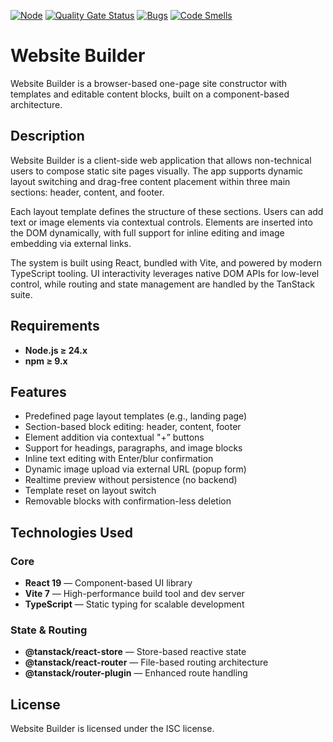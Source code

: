 [![Node](https://github.com/opifexM/website-builder/actions/workflows/build.yml/badge.svg)](https://github.com/opifexM/website-builder/actions/workflows/build.yml)
[![Quality Gate Status](https://sonarcloud.io/api/project_badges/measure?project=opifexM_website-builder&metric=alert_status)](https://sonarcloud.io/summary/new_code?id=opifexM_website-builder)
[![Bugs](https://sonarcloud.io/api/project_badges/measure?project=opifexM_website-builder&metric=bugs)](https://sonarcloud.io/summary/new_code?id=opifexM_website-builder)
[![Code Smells](https://sonarcloud.io/api/project_badges/measure?project=opifexM_website-builder&metric=code_smells)](https://sonarcloud.io/summary/new_code?id=opifexM_website-builder)

# Website Builder

Website Builder is a browser-based one-page site constructor with templates and editable content blocks, built on a component-based architecture.

## Description

Website Builder is a client-side web application that allows non-technical users to compose static site pages visually. The app supports dynamic layout switching and drag-free content placement within three main sections: header, content, and footer.

Each layout template defines the structure of these sections. Users can add text or image elements via contextual controls. Elements are inserted into the DOM dynamically, with full support for inline editing and image embedding via external links.

The system is built using React, bundled with Vite, and powered by modern TypeScript tooling. UI interactivity leverages native DOM APIs for low-level control, while routing and state management are handled by the TanStack suite.

## Requirements

- **Node.js ≥ 24.x**
- **npm ≥ 9.x**

## Features

- Predefined page layout templates (e.g., landing page)
- Section-based block editing: header, content, footer
- Element addition via contextual "+” buttons
- Support for headings, paragraphs, and image blocks
- Inline text editing with Enter/blur confirmation
- Dynamic image upload via external URL (popup form)
- Realtime preview without persistence (no backend)
- Template reset on layout switch
- Removable blocks with confirmation-less deletion

## Technologies Used
### Core
- **React 19** — Component-based UI library
- **Vite 7** — High-performance build tool and dev server
- **TypeScript** — Static typing for scalable development

### State & Routing
- **@tanstack/react-store** — Store-based reactive state
- **@tanstack/react-router** — File-based routing architecture
- **@tanstack/router-plugin** — Enhanced route handling

## License

Website Builder is licensed under the ISC license.
